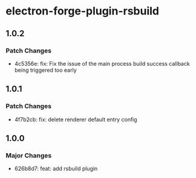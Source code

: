 # electron-forge-plugin-rsbuild

## 1.0.2

### Patch Changes

- 4c5356e: fix: Fix the issue of the main process build success callback being triggered too early

## 1.0.1

### Patch Changes

- 4f7b2cb: fix: delete renderer default entry config

## 1.0.0

### Major Changes

- 626b8d7: feat: add rsbuild plugin
